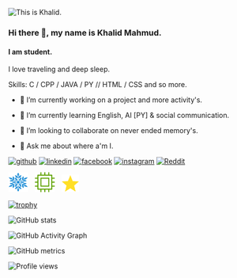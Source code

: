 ![This is Khalid.](https://scontent.fdac24-1.fna.fbcdn.net/v/t39.30808-6/289644110_544341383843673_2935416153480948341_n.jpg?stp=dst-jpg_p180x540&_nc_cat=110&ccb=1-7&_nc_sid=e3f864&_nc_eui2=AeENZ6snyMbTUqJ8X1FaF1u1V31pLUb1aMhXfWktRvVoyDfU9GwZUdi2XUZ6tkpXOljXKgMyj_lVXSo6y6TwmTjg&_nc_ohc=MdSfbvQjxPcAX-3xGj4&_nc_ht=scontent.fdac24-1.fna&oh=00_AfD-N4dpKybbntdB7gpnGaMtc5saismsHacExrgDxRLXMw&oe=63BFC1D0)

### Hi there 👋, my name is Khalid Mahmud.

#### I am student.

I love traveling and deep sleep.

Skills: C / CPP / JAVA / PY // HTML / CSS and so more.

- 🔭 I’m currently working on a project and more activity's. 

- 🌱 I’m currently learning English, AI [PY] & social communication. 

- 👯 I’m looking to collaborate on never ended memory's. 

- 💬 Ask me about where a'm I. 

[<img src='https://cdn.jsdelivr.net/npm/simple-icons@3.0.1/icons/github.svg' alt='github' height='40'>](https://github.com/skhalidmahmud)  [<img src='https://cdn.jsdelivr.net/npm/simple-icons@3.0.1/icons/linkedin.svg' alt='linkedin' height='40'>](https://www.linkedin.com/in/skhalidmahmud/)  [<img src='https://cdn.jsdelivr.net/npm/simple-icons@3.0.1/icons/facebook.svg' alt='facebook' height='40'>](https://www.facebook.com/skhalidmahmud)  [<img src='https://cdn.jsdelivr.net/npm/simple-icons@3.0.1/icons/instagram.svg' alt='instagram' height='40'>](https://www.instagram.com/khalidmahmudoff/)  [<img src='https://cdn.jsdelivr.net/npm/simple-icons@3.0.1/icons/reddit.svg' alt='Reddit' height='40'>](https://www.reddit.com/user/skhalidmahmud)  

<a href='https://archiveprogram.github.com/'><img src='https://raw.githubusercontent.com/acervenky/animated-github-badges/master/assets/acbadge.gif' width='40' height='40'></a> <a href='https://docs.github.com/en/developers'><img src='https://raw.githubusercontent.com/acervenky/animated-github-badges/master/assets/devbadge.gif' width='40' height='40'></a> <a href='https://stars.github.com/'><img src='https://raw.githubusercontent.com/acervenky/animated-github-badges/master/assets/starbadge.gif' width='35' height='35'></a> 

[![trophy](https://github-profile-trophy.vercel.app/?username=skhalidmahmud)](https://github.com/ryo-ma/github-profile-trophy)

![GitHub stats](https://github-readme-stats.vercel.app/api?username=skhalidmahmud&show_icons=true&count_private=true)  

![GitHub Activity Graph](https://activity-graph.herokuapp.com/graph?username=skhalidmahmud)  

![GitHub metrics](https://metrics.lecoq.io/skhalidmahmud)  

![Profile views](https://gpvc.arturio.dev/skhalidmahmud)  
